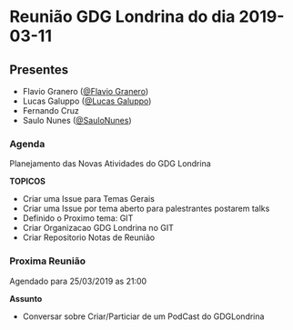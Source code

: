 # Reunião GDG Londrina do dia 2019-03-11

## Presentes

- Flavio Granero ([@Flavio Granero](https://github.com/flaviogranero))
- Lucas Galuppo ([@Lucas Galuppo](https://github.com/luccastanan))
- Fernando Cruz 
- Saulo Nunes ([@SauloNunes](https://github.com/SauloNunes))


### Agenda

Planejamento das Novas Atividades do GDG Londrina


**TOPICOS**

- Criar uma Issue para Temas Gerais
- Criar uma Issue por tema aberto para palestrantes postarem talks
- Definido o Proximo tema: GIT
- Criar Organizacao GDG Londrina no GIT
- Criar Repositorio Notas de Reunião

### Proxima Reunião 

Agendado para 25/03/2019 as 21:00

**Assunto**

- Conversar sobre Criar/Particiar de um PodCast do GDGLondrina

